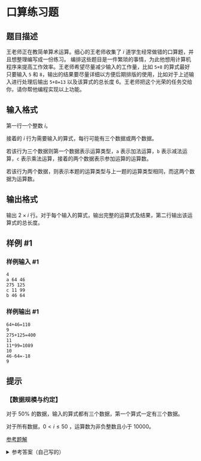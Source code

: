 # 口算练习题

## 题目描述

王老师正在教简单算术运算。细心的王老师收集了 $i$ 道学生经常做错的口算题，并且想整理编写成一份练习。 编排这些题目是一件繁琐的事情，为此他想用计算机程序来提高工作效率。王老师希望尽量减少输入的工作量，比如 $\texttt{5+8}$ 的算式最好只要输入 $\texttt 5$ 和 $\texttt 8$，输出的结果要尽量详细以方便后期排版的使用，比如对于上述输入进行处理后输出 $\texttt{5+8=13}$ 以及该算式的总长度 $6$。王老师把这个光荣的任务交给你，请你帮他编程实现以上功能。

## 输入格式

第一行一个整数 $i$。

接着的 $i$ 行为需要输入的算式，每行可能有三个数据或两个数据。

若该行为三个数据则第一个数据表示运算类型，$\texttt a$ 表示加法运算，$\texttt b$ 表示减法运算，$\texttt c$ 表示乘法运算，接着的两个数据表示参加运算的运算数。

若该行为两个数据，则表示本题的运算类型与上一题的运算类型相同，而这两个数据为运算数。

## 输出格式

输出 $2\times i$ 行。对于每个输入的算式，输出完整的运算式及结果，第二行输出该运算式的总长度。

## 样例 #1

### 样例输入 #1

```
4
a 64 46
275 125
c 11 99
b 46 64
```

### 样例输出 #1

```
64+46=110
9
275+125=400
11
11*99=1089
10
46-64=-18
9
```

## 提示

### 【数据规模与约定】

对于 $50\%$ 的数据，输入的算式都有三个数据，第一个算式一定有三个数据。

对于所有数据，${0< i \leq 50}$ ，运算数为非负整数且小于 $10000$。

[参考题解](https://www.luogu.com.cn/problem/solution/P1957)
<details>
<summary>参考答案（自己写的）</summary>

```c
#include <stdio.h>
#include <stdlib.h>
#include <stdbool.h>
#include <string.h>
#include <math.h>
#define BUFFER_SIZE 1024
typedef enum
{
    Add,
    Subtract,
    Multiplying
} Operators;
void reverse(char *buffer, int len)
{
    for (int i = 0; i < len / 2; i++)
    {
        char temp = buffer[i];
        buffer[i] = buffer[len - i - 1];
        buffer[len - i - 1] = temp;
    }
}
void itoa1(int num, char *buffer, size_t bufferSize){
    if (num == 0)
    {
        buffer[0] = '0';
        buffer[1] = '\0';
        return;
    }
    int i = 0;
    int sign = (num < 0)? -1 : 1;
    num *= sign;
    while (num > 0)
    {
        buffer[i++] = num % 10 + '0';
        num /= 10;
    }
    if (sign < 0)
    {
        buffer[i++] = '-';
    }
    buffer[i] = '\0';
    reverse(buffer, i);
}

int calculate(int num1, int num2, Operators op){
    switch (op)
    {
    case Add:
        return num1 + num2;
    case Subtract:
        return num1 - num2;
    case Multiplying:
        return num1 * num2;
    default:
        return 0;
    }
}
int main(){
    int n;
    scanf("%d\n", &n);
    char buf[BUFFER_SIZE];
    Operators currentOperator;
    char operatorSymbol[] = "+";
    for (size_t i = 0; i < n; i++)
    {
        fgets(buf, BUFFER_SIZE, stdin);
        char operator;
        sscanf(buf, "%c", &operator);
        bool hasOperator = true;
        int num1, num2;
        switch (operator)
        {
        case 'a':
            currentOperator = Add;
            operatorSymbol[0] = '+';
            break;
        case 'b':
            currentOperator = Subtract;
            operatorSymbol[0] = '-';
            break;
        case 'c':
            currentOperator = Multiplying;
            operatorSymbol[0] = '*';
            break;
        default:
            hasOperator = false;
            break;
        }
        hasOperator ? sscanf(buf, "%c %d %d", &operator, &num1, &num2) : sscanf(buf, "%d %d", &num1, &num2);
        int result = calculate(num1, num2, currentOperator);
        char snum1[BUFFER_SIZE], snum2[BUFFER_SIZE], sresult[BUFFER_SIZE];
        itoa1(num1, snum1, BUFFER_SIZE);
        itoa1(num2, snum2, BUFFER_SIZE);
        itoa1(result, sresult, BUFFER_SIZE);
        char final[BUFFER_SIZE] = "";
        strcat(final, snum1);
        strcat(final, operatorSymbol);
        strcat(final, snum2);
        final[strlen(final) + 1] = '\0';
        final[strlen(final)] = '=';
        strcat(final, sresult);
        puts(final);
        printf("%d\n", strlen(final));
    }
}
```
</detail>